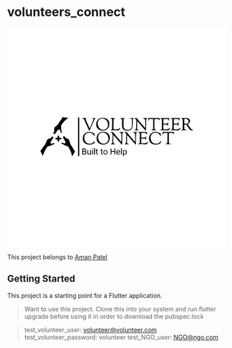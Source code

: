 # volunteers_connect
![volunteer connect](https://raw.githubusercontent.com/Amanpatel2002-g/Volunteer-connect/master/assets/images/logo-black.png)


This project belongs to [Aman Patel](https://github.com/Amanpatel2002-g)

## Getting Started

This project is a starting point for a Flutter application.

> Want to use this project. Clone this into your system and run flutter upgrade before using it in order to download the pubspec.lock

> test_volunteer_user: volunteer@volunteer.com
> test_volunteer_password: volunteer
> test_NGO_user: NGO@ngo.com
